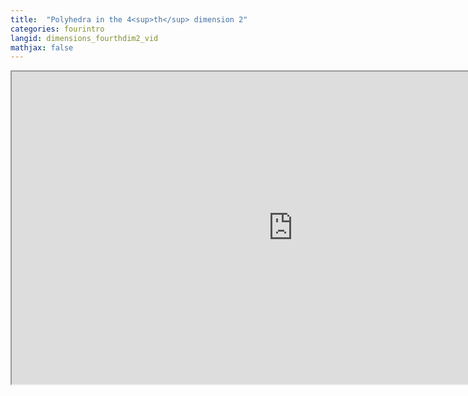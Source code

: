 ```yaml
---
title:  "Polyhedra in the 4<sup>th</sup> dimension 2"
categories: fourintro
langid: dimensions_fourthdim2_vid
mathjax: false
---
```


<iframe width="900" height="500"
	src="https://www.youtube.com/embed/Eef3twD0N94?rel=0">
</iframe>

